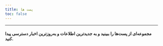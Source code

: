 ```yaml
---
title: پست ها
toc: false
---
```

---

#### مجموعه‌ای از پست‌ها را ببینید و به جدیدترین اطلاعات و به‌روزترین اخبار دسترسی پیدا کنید.


<br>
